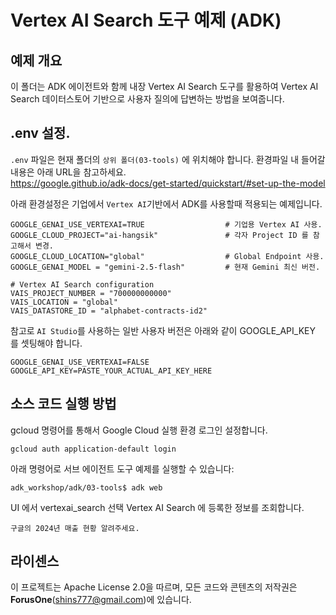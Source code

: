 # Vertex AI Search 도구 예제 (ADK)

## 예제 개요
이 폴더는 ADK 에이전트와 함께 내장 Vertex AI Search 도구를 활용하여 Vertex AI Search 데이터스토어 기반으로 사용자 질의에 답변하는 방법을 보여줍니다.

## .env 설정.

`.env` 파일은 현재 폴더의 `상위 폴더(03-tools)` 에 위치해야 합니다.  환경파일 내 들어갈 내용은 아래 URL을 참고하세요.   
https://google.github.io/adk-docs/get-started/quickstart/#set-up-the-model 

아래 환경설정은 기업에서 `Vertex AI`기반에서 ADK를 사용할때 적용되는 예제입니다.    

```
GOOGLE_GENAI_USE_VERTEXAI=TRUE                  # 기업용 Vertex AI 사용.
GOOGLE_CLOUD_PROJECT="ai-hangsik"               # 각자 Project ID 를 참고해서 변경.
GOOGLE_CLOUD_LOCATION="global"                  # Global Endpoint 사용.
GOOGLE_GENAI_MODEL = "gemini-2.5-flash"         # 현재 Gemini 최신 버전.

# Vertex AI Search configuration
VAIS_PROJECT_NUMBER = "700000000000"
VAIS_LOCATION = "global"
VAIS_DATASTORE_ID = "alphabet-contracts-id2"

```

참고로 `AI Studio`를 사용하는 일반 사용자 버전은 아래와 같이 GOOGLE_API_KEY 를 셋팅해야 합니다.  

```
GOOGLE_GENAI_USE_VERTEXAI=FALSE
GOOGLE_API_KEY=PASTE_YOUR_ACTUAL_API_KEY_HERE

```

## 소스 코드 실행 방법
gcloud 명령어를 통해서 Google Cloud 실행 환경 로그인 설정합니다.
```
gcloud auth application-default login
```

아래 명령어로 서브 에이전트 도구 예제를 실행할 수 있습니다:
```
adk_workshop/adk/03-tools$ adk web
```

UI 에서 vertexai_search 선택 Vertex AI Search 에 등록한 정보를 조회합니다.
```
구글의 2024년 매출 현황 알려주세요.
```

## 라이센스

이 프로젝트는 Apache License 2.0을 따르며, 모든 코드와 콘텐츠의 저작권은 **ForusOne**(shins777@gmail.com)에 있습니다.